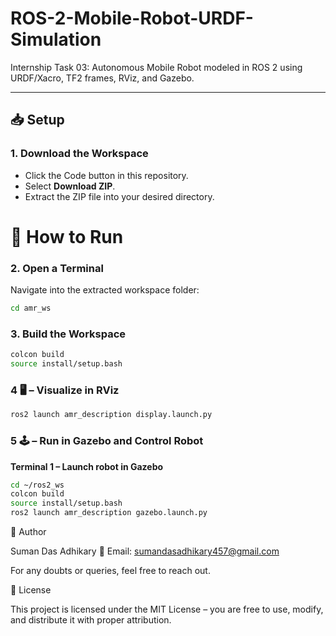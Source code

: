 # ROS-2-Mobile-Robot-URDF-Simulation
Internship Task 03: Autonomous Mobile Robot modeled in ROS 2 using URDF/Xacro, TF2 frames, RViz, and Gazebo.

---

## 📥 Setup

### 1. Download the Workspace

* Click the Code button in this repository.
* Select **Download ZIP**.
* Extract the ZIP file into your desired directory.

# 🔽 How to Run

### 2. Open a Terminal

Navigate into the extracted workspace folder:

```bash
cd amr_ws
```

### 3. Build the Workspace

```bash
colcon build
source install/setup.bash
```


### 4 🖥️  – Visualize in RViz

```bash
ros2 launch amr_description display.launch.py
```


### 5 🕹️ – Run in Gazebo and Control Robot

**Terminal 1 – Launch robot in Gazebo**

```bash
cd ~/ros2_ws
colcon build
source install/setup.bash
ros2 launch amr_description gazebo.launch.py
```


👤 Author

Suman Das Adhikary
📧 Email: sumandasadhikary457@gmail.com

For any doubts or queries, feel free to reach out.

📜 License

This project is licensed under the MIT License – you are free to use, modify, and distribute it with proper attribution.

